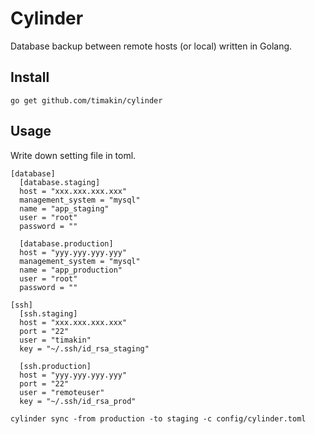 Cylinder
========
Database backup between remote hosts (or local) written in Golang.

## Install
```
go get github.com/timakin/cylinder
```

## Usage
Write down setting file in toml.
```
[database]
  [database.staging]
  host = "xxx.xxx.xxx.xxx"
  management_system = "mysql"
  name = "app_staging"
  user = "root"
  password = ""

  [database.production]
  host = "yyy.yyy.yyy.yyy"
  management_system = "mysql"
  name = "app_production"
  user = "root"
  password = ""

[ssh]
  [ssh.staging]
  host = "xxx.xxx.xxx.xxx"
  port = "22"
  user = "timakin"
  key = "~/.ssh/id_rsa_staging"

  [ssh.production]
  host = "yyy.yyy.yyy.yyy"
  port = "22"
  user = "remoteuser"
  key = "~/.ssh/id_rsa_prod"

```

```
cylinder sync -from production -to staging -c config/cylinder.toml
```
